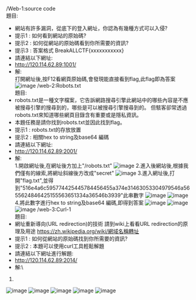 /Web-1:source code\
題目:
 - 網站有許多漏洞，從底下的登入網址，你認為有幾種方式可以入侵?
 - 提示1 : 如何看到網站的原始碼?
 - 提示2 : 如何從網站的原始碼看到你所需要的資訊?
 - 提示3 : 答案格式 BreakALLCTF{xxxxxxxxxxx}
 - 請連結以下網址:
 - http://120.114.62.89:1001/ 
 - 解:\
打開網址後,按F12看網頁原始碼,會發現能直接看到flag,此flag即為答案\
![image](https://github.com/daniel-chang1260/CTF/blob/master/note/Photo/Web/2018-05-27%20(18).png)
/web-2:Robots.txt\
題目:
- robots.txt是一種文字檔案，它告訴網路搜尋引擎此網站中的哪些內容是不應被搜尋引擎的搜尋到的，哪些是可以被搜尋引擎搜尋到的。 但駭客卻常透過robots.txt來知道哪些網頁目錄含有重要或是隱私資訊。
- 本題任務是請你找到robots.txt並因此找到flag。
- 提示1 : robots.txt的存放放置
- 提示2 : 相關hex to string及base64 編碼
- 請連結以下網址:
- http://120.114.62.89:2001/ 
- 解:\
1.開啟網址後,在網址後方加上"/robots.txt"
![image](https://github.com/daniel-chang1260/CTF/blob/master/note/Photo/Web/2018-05-27%20(2).png)
2.進入後網站後,根據我們僅有的線索,將網址斜線後方改成"secret"
![image](https://github.com/daniel-chang1260/CTF/blob/master/note/Photo/Web/2018-05-27%20(3).png)
3.進入網址後,打開"flag.txt",並得到"516e4a6c595774425445784456455a374e31463053304979546a5655624846425155563651334a36546b3939"此串數字
![image](https://github.com/daniel-chang1260/CTF/blob/master/note/Photo/Web/2018-05-27%20(4).png)
![image](https://github.com/daniel-chang1260/CTF/blob/master/note/Photo/Web/2018-05-27%20(5).png)
4.將此數字進行hex to string及base64 編碼,即得到答案
![image](https://github.com/daniel-chang1260/CTF/blob/master/note/Photo/Web/2018-05-27%20(6).png)
![image](https://github.com/daniel-chang1260/CTF/blob/master/note/Photo/Web/2018-05-27%20(7).png)
![image](https://github.com/daniel-chang1260/CTF/blob/master/note/Photo/Web/2018-05-27%20(9).png)
/web-3:Curl-1\
題目:
 - 網址重新導向(URL redirection)的技術 請到wiki上看看URL redirection的原理及用途 https://zh.wikipedia.org/wiki/網域名稱轉址
 - 提示1 : 如何從網站的原始碼找到你所需要的資訊?
 - 提示2 : 本題可以使用curl工具輕鬆解題
 - 請連結以下網址進行解題:
 - http://120.114.62.89:2014/ 
 - 解:\
 1.
![image](https://github.com/daniel-chang1260/CTF/blob/master/note/Photo/Web/2018-05-27%20(11).png)
![image](https://github.com/daniel-chang1260/CTF/blob/master/note/Photo/Web/2018-05-27%20(13).png)
![image](https://github.com/daniel-chang1260/CTF/blob/master/note/Photo/Web/2018-05-27%20(14).png)
![image](https://github.com/daniel-chang1260/CTF/blob/master/note/Photo/Web/2018-05-27%20(15).png)
![image](https://github.com/daniel-chang1260/CTF/blob/master/note/Photo/Web/2018-05-27%20(17).png)

